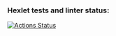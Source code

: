 ### Hexlet tests and linter status:
[![Actions Status](https://github.com/reymezis/layout-designer-project-58/workflows/hexlet-check/badge.svg)](https://github.com/reymezis/layout-designer-project-58/actions)